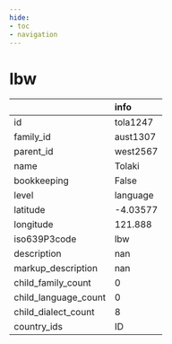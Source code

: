 ```yaml
---
hide:
- toc
- navigation
---
```

# lbw
|                      | info     |
|:---------------------|:---------|
| id                   | tola1247 |
| family_id            | aust1307 |
| parent_id            | west2567 |
| name                 | Tolaki   |
| bookkeeping          | False    |
| level                | language |
| latitude             | -4.03577 |
| longitude            | 121.888  |
| iso639P3code         | lbw      |
| description          | nan      |
| markup_description   | nan      |
| child_family_count   | 0        |
| child_language_count | 0        |
| child_dialect_count  | 8        |
| country_ids          | ID       |